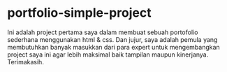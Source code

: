 # portfolio-simple-project
Ini adalah project pertama saya dalam membuat sebuah portofolio sederhana menggunakan html &amp; css. Dan jujur, saya adalah pemula yang membutuhkan banyak masukkan dari para expert untuk mengembangkan project saya ini agar lebih maksimal baik tampilan maupun kinerjanya. Terimakasih.
